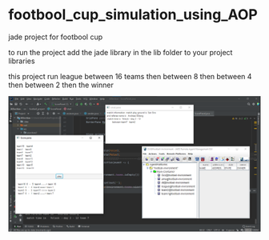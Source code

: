 # footbool_cup_simulation_using_AOP
jade project for footbool cup

to run the project add the jade library in the lib folder to your project libraries

this project run league between 16 teams then between 8 then between 4 then between 2 then the winner



![project photo](imag/program.png)



